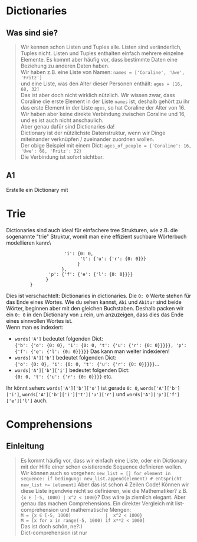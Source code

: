 # Dictionaries
## Was sind sie?
> Wir kennen schon Listen und Tuples alle. Listen sind veränderlich, Tuples nicht.
> Listen und Tuples enthalten einfach mehrere einzelne Elemente.
> Es kommt aber häufig vor, dass bestimmte Daten eine Beziehung zu anderen Daten haben.\
> Wir haben z.B. eine Liste von Namen: `names = ['Coraline', 'Uwe', 'Fritz']`\
> und eine Liste, was den Alter dieser Personen enthält: `ages = [16, 68, 32]`\
> Das ist aber doch nicht wirklich nützlich. Wir wissen zwar, dass Coraline die erste Element in der Liste `names` ist,
> deshalb gehört zu ihr das erste Element in der Liste `ages`, so hat Coraline der Alter von 16.
> Wir haben aber keine direkte Verbindung zwischen Coraline und 16, und es ist auch nicht anschaulich.\
> Aber genau dafür sind Dictionaries da!\
> Dictionary ist der nützlichste Datenstruktur, wenn wir Dinge miteinander verknüpfen / zueinander zuordnen wollen.\
> Der obige Beispiel mit einem Dict: `ages_of_people = {'Coraline': 16, 'Uwe': 68, 'Fritz': 32}`\
> Die Verbindung ist sofort sichtbar.

## A1
Erstelle ein Dictionary mit 

# Trie
Dictionaries sind auch ideal für einfachere tree Strukturen, wie z.B. die sogenannte "trie" Struktur, womit man eine effizient suchbare Wörterbuch modellieren kann:\
```words = {'A': {'b': {'o': {0: 0},
                      'i': {0: 0,
                            't': {'u': {'r': {0: 0}}}
                           }
                     },
                'p': {'f': {'e': {'l': {0: 0}}}}
               }
         }
```
Dies ist verschachtelt: Dictionaries in dictionaries. Die `0: 0` Werte stehen für das Ende eines Wortes. Wie du sehen kannst, `Abi` und `Abitur` sind beide Wörter, beginnen aber mit den gleichen Buchstaben. Deshalb packen wir ein `0: 0` in den Dictionary von `i` rein, um anzuzeigen, dass dies das Ende eines sinnvollen Wortes ist.\
Wenn man es indexiert:
- `words['A']` bedeutet folgenden Dict:\
`{'b': {'o': {0: 0}, 'i': {0: 0, 't': {'u': {'r': {0: 0}}}}}, 'p': {'f': {'e': {'l': {0: 0}}}}}` Das kann man weiter indexieren!
- `words['A']['b']` bedeutet folgenden Dict:\
`{'o': {0: 0}, 'i': {0: 0, 't': {'u': {'r': {0: 0}}}}}`...
- `words['A']['b']['i']` bedeutet folgenden Dict:\
`{0: 0, 't': {'u': {'r': {0: 0}}}}` etc.

Ihr könnt sehen:
`words['A']['b']['o']` ist gerade `0: 0`, `words['A']['b']['i']`, `words['A']['b']['i']['t']['u']['r']` und `words['A']['p']['f']['e']['l']` auch.

# Comprehensions
## Einleitung
> Es kommt häufig vor, dass wir einfach eine Liste, oder ein Dictionary mit der Hilfe einer schon existierende Sequence definieren wollen. Wir können auch so vorgehen:
> `new_list = []
> for element in sequence:
>     if bedingung:
>         new_list.append(element)
>         # entspricht new_list += [element]`
> Aber das ist schon 4 Zeilen Code! Können wir diese Liste irgendwie nicht so definieren, wie die Mathematiker? z.B. `{x ∈ [-5, 1000) | x^2 < 1000}`? Das wäre ja ziemlich elegant.
> Aber genau das machen Comprehensions. Ein direkter Vergleich mit list-comprehension und mathematische Mengen: \
`M = {x ∈ [-5, 1000)             |  x^2 < 1000}`\
`M = [x for x in range(-5, 1000) if x**2 < 1000]`\
> Das ist doch schön, ne?:)\
> Dict-comprehension ist nur 
